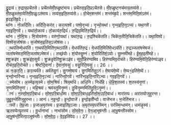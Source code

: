 

  
द्रु॒द्राय॑। रु॒द्राय॒प्रचे॑तसे। प्रचे॑तसेमी॒ह्ळुष्ट॑माय। प्रचे॑तस॒इति॒प्रऽचे॑तसे। मी॒ह्ळुष्टनच॑माय॒तव्य॑से। मी॒ह्ळुस्त॑मा॒येति॑मी॒ह्ळुःऽत॑माय। तव्य॑स॒इति॒तव्य॑से।। वो॒चेम॒शन्त॑मं। शन्त॑मंहृ॒दे। शन्त॑म॒मिति॒शंऽत॑मं। हृ॒दइति॑हृ॒दे।।  
था॑नः। नो॒अदि॑तिः। अदि॑तिः॒कर॑त्। कर॒त्पश्वे॑। पश्वे॒नृभ्यः॑। नृभ्यो॒यथा॑। नृभ्य॒इति॒नृऽभ्यः॑। यथा॒गवे॑। गव॒इति॒गवे॑।। यथा॑तो॒काय॑। तो॒काय॑रु॒द्रियं॑। रु॒द्रिय॒मिति॑रु॒द्रियं॑।।  
था॑नः। नो॒मि॒त्रः। मि॒त्रोवरु॑णः। वरु॑णो॒यथा॑। यथा॑रु॒द्रः। रु॒द्रश्चिके॑तति। चिके॑त॒तीति॒चिके॑तति।। यथा॒विश्वे॑। विश्वे॑स॒जोष॑सः। स॒जोष॑स॒इति॑स॒ऽजोष॑सः।।  
ा॒थप॑तिम्मे॒धप॑तिं। गा॒थप॑ति॒मिति॑गा॒थऽप॑तिं। मे॒धप॑तिंरु॒द्रं। मे॒धप॑ति॒मिति॑मे॒धऽप॑तिं। रु॒द्रञ्जला॑षभेषजं। जला॑षभेषज॒मिति॒जला॑षऽभेषजं।। तच्छं॒योः। शं॒योस्सु॒म्नं। शं॒योरिति॑शं॒ऽयोः। सु॒म्नमी॑महे। ई॒म॒ह॒इती॑महे।।  
श्शु॒क्रइ॑व। शु॒क्रइ॑व॒सूर्यः॑। शु॒क्रइ॒वेति॑शु॒क्रःऽइ॑व। सूर्यो॒हिर॑ण्यमिव। हिर॑ण्यमिव॒रोच॑ते। हिर॑ण्यमि॒वेति॒हिर॑ण्यंऽइव। रोच॑त॒इति॒रोच॑ते।। श्रेष्टो॑दे॒वानां॑। दे॒वानां॒वसुः॑। वसु॒रिति॒वसुः॑।। 26 ।।  
न्नः॑ नः॒क॒र॒ति॒। क॒र॒त्यर्व॑ते। अर्व॑तेसु॒गं। सु॒गम्मे॒षाय॑। सु॒गमिति॑सु॒ऽगं। मे॒षाय॑मे॒ष्ये॑। मे॒ष्य१॒॑इति॑मे॒ष्ये॑।। नृभ्यो॒नारि॑भ्यः। नृभ्य॒इति॒नृऽभ्यः॑। नारि॑भ्यो॒गवे॑। नारि॑भ्य॒इति॒नारि॑ऽभ्यः। गव॒इति॒गवे॑।।  
॒स्मेसो॑म। अ॒स्मेइत्य॒स्मे। सो॒म॒श्रियं॑। श्रिय॒मधि॑। अधि॒नि। निधे॑हि। धे॒हि॒श॒तस्य॑। श॒तस्य॑नृ॒णां। नृ॒णामिति॑नृ॒णां।। महि॒श्रवः॑। श्रव॑स्तुविनृ॒म्णं। तु॒विनृ॒म्णमिति॑तु॒वि॒ऽनृ॒म्णं।।  
ानः॑। न॒स्सो॒म॒प॒रि॒बाधः॑। सो॒म॒प॒रि॒बाधो॒मा। सो॒म॒प॒रि॒बाध॒इति॑सो॒म॒ऽप॒रि॒बाधः॑। मारा॑तयः। अरा॑तयोजुहुरन्त। जु॒हु॒र॒न्तेति॑जुहुरन्त।। आनः॑। न॒इ॒न्दो॒। इ॒न्दो॒वाजे॑। इ॒न्दो॒इती॑न्दो। वाजे॑भज। भ॒जेति॑भज।।  
ास्ते॑। ते॒प्र॒जाः। प्र॒जाअ॒मृत॑स्य। प्र॒जाइति॑प्र॒ऽजाः। अ॒मृत॑स्य॒पर॑स्मिन्। पर॑स्मि॒न्धाम॑न्। धाम॑न्नृ॒स्य॑। ऋ॒तस्येत्यृ॒तस्य॑।। मू॒र्धानाभा॑ । नाभा॑सोम। सो॒म॒वे॒नः॒। वे॒न॒आ॒भूष॑न्तीः। आ॒भू॒ष॑न्तीस्सोम। आ॒भू॒ष॑न्ती॒रित्या॒ऽभूष॑न्तीः। सो॒म॒वे॒दः॒। वे॒द॒इति॑वेदः।। 27 ।।  

